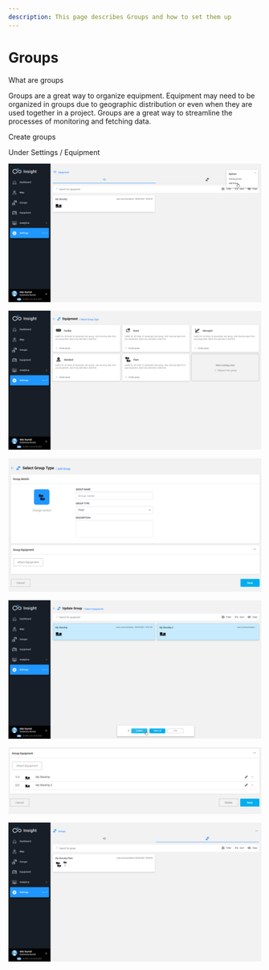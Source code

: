 ```yaml
---
description: This page describes Groups and how to set them up
---
```


# Groups

What are groups

Groups are a great way to organize equipment. Equipment may need to be organized in groups due to geographic distribution or even when they are used together in a project. Groups are a great way to streamline the processes of monitoring and fetching data.

Create groups



Under Settings / Equipment

![](../.gitbook/assets/image%20%2855%29.png)

![](../.gitbook/assets/image%20%2862%29.png)



![](../.gitbook/assets/image%20%2859%29.png)

![](../.gitbook/assets/image%20%2864%29.png)

![](../.gitbook/assets/image%20%2856%29.png)

![The Group indicates the number of units of each type](../.gitbook/assets/image%20%2854%29.png)



